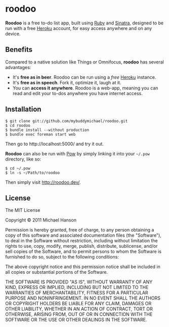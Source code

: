 roodoo
======

**Roodoo** is a free to-do list app, built using [Ruby] and [Sinatra], designed
to be run with a free [Heroku] account, for easy access anywhere and on any
device.

## Benefits

Compared to a native solution like Things or Omnifocus, **roodoo** has several
advantages:

- It's **free as in beer**. Roodoo can be run using a _free_ [Heroku] instance.
- It's **free as in speech**. Fork it, optimize it, laugh at it.
- You can **access it anywhere**. Roodoo is a web-app, meaning you can read and
  edit your to-dos anywhere you have internet access.

## Installation

    $ git clone git://github.com/mybuddymichael/roodoo.git
    $ cd roodoo
    $ bundle install --without production
    $ bundle exec foreman start web

Then go to http://localhost:5000/ and try it out.

**Roodoo** can also be run with [Pow] by simply linking it into your `~/.pow`
directory, like so:

    $ cd ~/.pow
    $ ln -s ~/Path/to/roodoo

Then simply visit http://roodoo.dev/.

## License

The MIT License

Copyright © 2011 Michael Hanson

Permission is hereby granted, free of charge, to any person obtaining a copy
of this software and associated documentation files (the "Software"), to deal
in the Software without restriction, including without limitation the rights
to use, copy, modify, merge, publish, distribute, sublicense, and/or sell
copies of the Software, and to permit persons to whom the Software is
furnished to do so, subject to the following conditions:

The above copyright notice and this permission notice shall be included in
all copies or substantial portions of the Software.

THE SOFTWARE IS PROVIDED "AS IS", WITHOUT WARRANTY OF ANY KIND, EXPRESS OR
IMPLIED, INCLUDING BUT NOT LIMITED TO THE WARRANTIES OF MERCHANTABILITY,
FITNESS FOR A PARTICULAR PURPOSE AND NONINFRINGEMENT. IN NO EVENT SHALL THE
AUTHORS OR COPYRIGHT HOLDERS BE LIABLE FOR ANY CLAIM, DAMAGES OR OTHER
LIABILITY, WHETHER IN AN ACTION OF CONTRACT, TORT OR OTHERWISE, ARISING FROM,
OUT OF OR IN CONNECTION WITH THE SOFTWARE OR THE USE OR OTHER DEALINGS IN
THE SOFTWARE.


[Ruby]: http://www.ruby-lang.org/en/
[Sinatra]: http://www.sinatrarb.com/
[Heroku]: http://www.heroku.com/
[Pow]: http://pow.cx/
